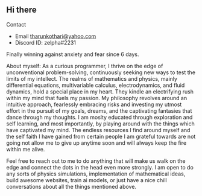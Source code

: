 ## Hi there

Contact
* Email tharunkothari@yahoo.com
* Discord ID: zelpha#2231

Finally winning against anxiety and fear since 6 days.

About myself:
As a curious programmer, I thrive on the edge of unconventional problem-solving, continuously seeking new ways to test the limits of my intellect. The realms of mathematics and physics, mainly differential equations, multivariable calculus, electrodynamics, and fluid dynamics, hold a special place in my heart. They kindle an electrifying rush within my mind that fuels my passion. My philosophy revolves around an intuitive approach, fearlessly embracing risks and investing my utmost effort in the pursuit of my goals, dreams, and the captivating fantasies that dance through my thoughts. I am moslty educated through exploration and self learning, and most importantly, by playing around with the things which have captivated my mind. The endless resources I find around myself and the self faith I have gained from certain people I am grateful towards are not going not allow me to give up anytime soon and will always keep the fire within me alive.

Feel free to reach out to me to do anything that will make us walk on the edge and connect the dots in the head even more strongly. I am open to do any sorts of physics simulations, implementation of mathematical ideas, build awesome websites, train ai models, or just have a nice chill conversations about all the things mentioned above. 
